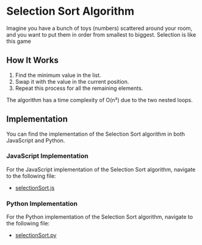 # Selection Sort Algorithm

Imagine you have a bunch of toys (numbers) scattered around your room, and you want to put them in order from smallest to biggest. Selection is like this game

## How It Works

1. Find the minimum value in the list.
2. Swap it with the value in the current position.
3. Repeat this process for all the remaining elements.

The algorithm has a time complexity of O(n²) due to the two nested loops.

## Implementation

You can find the implementation of the Selection Sort algorithm in both JavaScript and Python.

### JavaScript Implementation

For the JavaScript implementation of the Selection Sort algorithm, navigate to the following file:

- [selectionSort.js](./selectionSort.js)

### Python Implementation

For the Python implementation of the Selection Sort algorithm, navigate to the following file:

- [selectionSort.py](./selectionSort.py)
